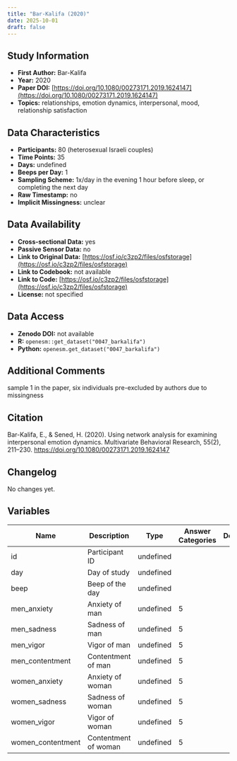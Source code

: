 ```yaml
---
title: "Bar-Kalifa (2020)"
date: 2025-10-01
draft: false
---
```



## Study Information

- **First Author:** Bar-Kalifa
- **Year:** 2020
- **Paper DOI:** [https://doi.org/10.1080/00273171.2019.1624147](https://doi.org/10.1080/00273171.2019.1624147)
- **Topics:** relationships, emotion dynamics, interpersonal, mood, relationship satisfaction

## Data Characteristics

- **Participants:** 80 (heterosexual Israeli couples)
- **Time Points:** 35
- **Days:** undefined
- **Beeps per Day:** 1
- **Sampling Scheme:** 1x/day in the evening 1 hour before sleep, or completing the next day
- **Raw Timestamp:** no
- **Implicit Missingness:** unclear

## Data Availability

- **Cross-sectional Data:** yes
- **Passive Sensor Data:** no
- **Link to Original Data:** [https://osf.io/c3zp2/files/osfstorage](https://osf.io/c3zp2/files/osfstorage)
- **Link to Codebook:** not available
- **Link to Code:** [https://osf.io/c3zp2/files/osfstorage](https://osf.io/c3zp2/files/osfstorage)
- **License:** not specified

## Data Access

- **Zenodo DOI:** not available
- **R:** `openesm::get_dataset("0047_barkalifa")`
- **Python:** `openesm.get_dataset("0047_barkalifa")`

## Additional Comments

sample 1 in the paper, six individuals pre-excluded by authors due to missingness


## Citation

Bar-Kalifa, E., & Sened, H. (2020). Using network analysis for examining interpersonal emotion dynamics. Multivariate Behavioral Research, 55(2), 211–230. https://doi.org/10.1080/00273171.2019.1624147




## Changelog

No changes yet.

## Variables

| Name | Description | Type | Answer Categories | Details | Labels | Transformation | Source | Assessment Type | Construct | Comments |
|------|-------------|------|------------------|---------|--------|----------------|--------|----------------|----------|----------|
| id | Participant ID | undefined |  |  |  |  |  |  |  |  |
| day | Day of study | undefined |  |  |  |  |  |  |  |  |
| beep | Beep of the day | undefined |  |  |  |  |  |  |  |  |
| men_anxiety | Anxiety of man | undefined | 5 |  |  |  |  |  |  |  |
| men_sadness | Sadness of man | undefined | 5 |  |  |  |  |  |  |  |
| men_vigor | Vigor of man | undefined | 5 |  |  |  |  |  |  |  |
| men_contentment | Contentment of man | undefined | 5 |  |  |  |  |  |  |  |
| women_anxiety | Anxiety of woman | undefined | 5 |  |  |  |  |  |  |  |
| women_sadness | Sadness of woman | undefined | 5 |  |  |  |  |  |  |  |
| women_vigor | Vigor of woman | undefined | 5 |  |  |  |  |  |  |  |
| women_contentment | Contentment of woman | undefined | 5 |  |  |  |  |  |  |  |
